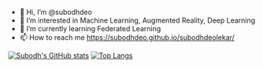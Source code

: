 - 👋 Hi, I’m @subodhdeo
- 👀 I’m interested in Machine Learning, Augmented Reality, Deep Learning 
- 🌱 I’m currently learning Federated Learning
- 📫 How to reach me https://subodhdeo.github.io/subodhdeolekar/

<!---
subodhdeo/subodhdeo is a ✨ special ✨ repository because its `README.md` (this file) appears on your GitHub profile.
You can click the Preview link to take a look at your changes.
--->

[![Subodh's GitHub stats](https://github-readme-stats.vercel.app/api?username=subodhdeo)](https://github.com/subodhdeo/github-readme-stats)
[![Top Langs](https://github-readme-stats.vercel.app/api/top-langs/?username=subodhdeo)](https://github.com/subodhdeo/github-readme-stats)

